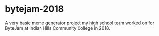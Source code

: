 # bytejam-2018
A very basic meme generator project my high school team worked on for ByteJam at Indian Hills Community College in 2018.
